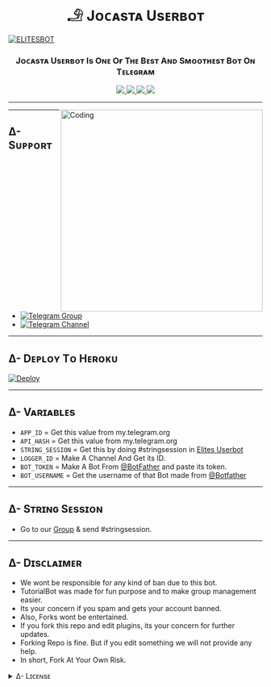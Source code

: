 <h1 align=center>
<b> 𓄂 Jᴏᴄᴀsᴛᴀ Usᴇʀʙᴏᴛ</b>
</h1>

[![ELITESBOT](https://te.legra.ph/file/6ff87934968ca431ebe2b.jpg)](https://github.com/ElitesOS/ElitesUB)

<h3 align=center>
<b> Jᴏᴄᴀsᴛᴀ Usᴇʀʙᴏᴛ Is Oɴᴇ Oғ Tʜᴇ Bᴇsᴛ Aɴᴅ Sᴍᴏᴏᴛʜᴇsᴛ Bᴏᴛ Oɴ Tᴇʟᴇɢʀᴀᴍ</b>
</h3>

<p align=center>
<a href=https://github.com/TEAM-JOCASTA/JOCASTA/network/members alt=GitHub forks> <img src=https://img.shields.io/github/forks/LEGEND-OS/LEGENDBOT?label=Forks&logo=github /> </a>
<a href=https://www.python.org/ alt=Made-With-Python> <img src=https://img.shields.io/badge/Made%20with-Python-1f425f.svg?style=flat&logo=python&color=blue /> </a>
<a href=https://github.com/TEAM-JOCASTA/JOCASTA/blob/master/LICENSE alt=GPLv3 license> <img src=https://img.shields.io/badge/License-GPLv3-blue.svg /> </a>
<a href=https://github.com/TEAM-JOCASTA/JOCASTA/graphs/commit-activity alt=Maintenance> <img src=https://img.shields.io/badge/Maintained%3F-YES-blue.svg /> </a>
</p>

------------

<img align=right alt=Coding width=400 src=https://cdn.dribbble.com/users/1162077/screenshots/3848914/programmer.gif>

------------

## ∆- Sᴜᴘᴘᴏʀᴛ
- [![Telegram Group](https://img.shields.io/badge/Telegram-Group-darkred)](https://t.me/ElitesUB)
- [![Telegram Channel](https://img.shields.io/badge/Telegram-Channel-darkred)](https://t.me/Official_LegendBot)

------------

## ∆- Dᴇᴘʟᴏʏ Tᴏ Hᴇʀᴏᴋᴜ

[![Deploy](https://www.herokucdn.com/deploy/button.svg)](https://heroku.com/deploy?template=https://github.com/TEAM-JOCASTA/JOCASTA)

---------

## ∆- Vᴀʀɪᴀʙʟᴇs

- `APP_ID`  =  Get this value from my.telegram.org
- `API_HASH`  =  Get this value from my.telegram.org
- `STRING_SESSION`  =  Get this by doing #stringsession in [Elites Userbot](https://t.me/ElitesUB)
- `LOGGER_ID`  =  Make A Channel And Get its ID.
- `BOT_TOKEN`  =  Make A Bot From [@BotFather](https://t.me/botfather) and paste its token.
- `BOT_USERNAME`  =  Get the username of that Bot made from [@Botfather](https://t.me/botfather)

------

## ∆- Sᴛʀɪɴɢ Sᴇssɪᴏɴ 
- Go to our [Group](https://t.me/JocastaUB) & send #stringsession.

------
## ∆- Dɪsᴄʟᴀɪᴍᴇʀ
- We wont be responsible for any kind of ban due to this bot.
- TutorialBot was made for fun purpose and to make group management easier.
- Its your concern if you spam and gets your account banned.
- Also, Forks wont be entertained.
- If you fork this repo and edit plugins, its your concern for further updates.
- Forking Repo is fine. But if you edit something we will not provide any help.
- In short, Fork At Your Own Risk.

<details>

  <summary> ∆- Lɪᴄᴇɴsᴇ </summary>

![](https://www.gnu.org/graphics/gplv3-or-later.png)

TEAM-JOCASTA

Poject [Jᴏᴄᴀsᴛᴀ Usᴇʀʙᴏᴛ](https://github.com/TEAM-JOCASTA/JOCASTA) is free software: you can redistribute it and/or modify

it under the terms of the GNU General Public License as published by

the Free Software Foundation, either version 3 of the License, or

(at your option) any later version.

This program is distributed in the hope that it will be useful,

but WITHOUT ANY WARRANTY; without even the implied warranty of

MERCHANTABILITY or FITNESS FOR A PARTICULAR PURPOSE.  See the

GNU General Public License for more details.

You should have received a copy of the GNU General Public License

along with this program. If not, see <https://www.gnu.org/licenses/>.

</details>

